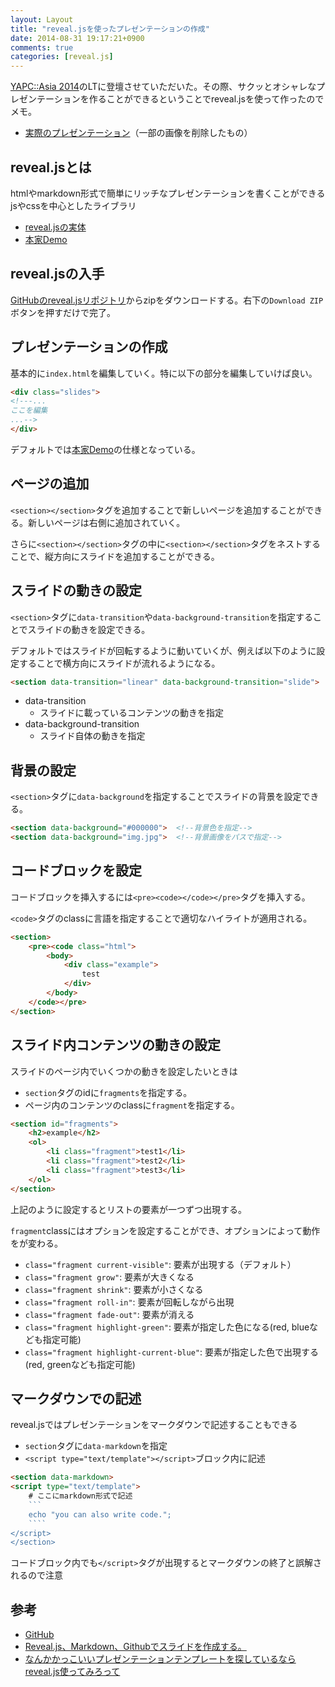 ```yaml
---
layout: Layout
title: "reveal.jsを使ったプレゼンテーションの作成"
date: 2014-08-31 19:17:21+0900
comments: true
categories: [reveal.js]
---
```

[YAPC::Asia 2014](http://yapcasia.org/2014/)のLTに登壇させていただいた。その際、サクッとオシャレなプレゼンテーションを作ることができるということでreveal.jsを使って作ったのでメモ。

* [実際のプレゼンテーション](http://sojiro14.github.io/presentation/2014/08/30/YAPC-Asia-LT/)（一部の画像を削除したもの）

## reveal.jsとは
htmlやmarkdown形式で簡単にリッチなプレゼンテーションを書くことができるjsやcssを中心としたライブラリ

* [reveal.jsの実体](https://github.com/hakimel/reveal.js/)
* [本家Demo](http://lab.hakim.se/reveal-js/#/)

## reveal.jsの入手
[GitHubのreveal.jsリポジトリ](https://github.com/hakimel/reveal.js)からzipをダウンロードする。右下の```Download ZIP```ボタンを押すだけで完了。

## プレゼンテーションの作成
基本的に``` index.html ```を編集していく。特に以下の部分を編集していけば良い。

```html
<div class="slides">
<!---...
ここを編集
...-->
</div>
```
デフォルトでは[本家Demo](http://lab.hakim.se/reveal-js/#/)の仕様となっている。

## ページの追加
 ``` <section></section> ```タグを追加することで新しいページを追加することができる。新しいページは右側に追加されていく。

さらに``` <section></section> ```タグの中に``` <section></section> ```タグをネストすることで、縦方向にスライドを追加することができる。

## スライドの動きの設定
 ``` <section> ```タグに``` data-transition ```や``` data-background-transition ```を指定することでスライドの動きを設定できる。

デフォルトではスライドが回転するように動いていくが、例えば以下のように設定することで横方向にスライドが流れるようになる。

```html
<section data-transition="linear" data-background-transition="slide">
```
* data-transition
    * スライドに載っているコンテンツの動きを指定
* data-background-transition
    * スライド自体の動きを指定

## 背景の設定
 ``` <section> ```タグに```data-background```を指定することでスライドの背景を設定できる。

```html
<section data-background="#000000">  <!--背景色を指定-->
<section data-background="img.jpg">  <!--背景画像をパスで指定-->
```

## コードブロックを設定
コードブロックを挿入するには```<pre><code></code></pre>```タグを挿入する。

 ``` <code> ```タグのclassに言語を指定することで適切なハイライトが適用される。

```html
<section>
    <pre><code class="html">
        <body>
            <div class="example">
                test
            </div>
        </body>
    </code></pre>
</section>
```

## スライド内コンテンツの動きの設定
スライドのページ内でいくつかの動きを設定したいときは

* ```section```タグのidに``` fragments ```を指定する。
* ページ内のコンテンツのclassに``` fragment ```を指定する。

```html
<section id="fragments">
    <h2>example</h2>
    <ol>
        <li class="fragment">test1</li>
        <li class="fragment">test2</li>
        <li class="fragment">test3</li>
    </ol>
</section>
```
上記のように設定するとリストの要素が一つずつ出現する。

 ``` fragment ```classにはオプションを設定することができ、オプションによって動作をが変わる。

* ```class="fragment current-visible"```: 要素が出現する（デフォルト）
* ```class="fragment grow"```: 要素が大きくなる
* ```class="fragment shrink"```: 要素が小さくなる
* ```class="fragment roll-in"```: 要素が回転しながら出現
* ```class="fragment fade-out"```: 要素が消える
* ```class="fragment highlight-green"```: 要素が指定した色になる(red, blueなども指定可能)
* ```class="fragment highlight-current-blue"```: 要素が指定した色で出現する(red, greenなども指定可能)

## マークダウンでの記述
reveal.jsではプレゼンテーションをマークダウンで記述することもできる

* ``` section ```タグに``` data-markdown ```を指定
* ``` <script type="text/template"></script> ```ブロック内に記述

```html
<section data-markdown>
<script type="text/template">
    # ここにmarkdown形式で記述
    ```
    echo "you can also write code.";
    ````
</script>
</section>
```
コードブロック内でも``` </script> ```タグが出現するとマークダウンの終了と誤解されるので注意

## 参考
* [GitHub](https://github.com/hakimel/reveal.js)
* [Reveal.js、Markdown、Githubでスライドを作成する。](http://qiita.com/budougumi0617/items/19b19019bbe01f86e251)
* [なんかかっこいいプレゼンテーションテンプレートを探しているならreveal.js使ってみろって](http://qiita.com/ryurock/items/9c6de36b9d6a716e7992)
